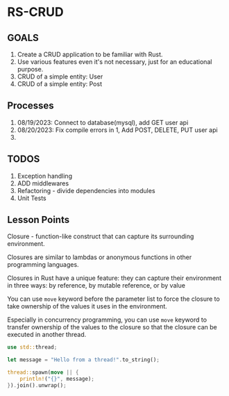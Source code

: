 # RS-CRUD

## GOALS
1. Create a CRUD application to be familiar with Rust.
2. Use various features even it's not necessary, just for an educational purpose.
3. CRUD of a simple entity: User
4. CRUD of a simple entity: Post



## Processes
1. 08/19/2023: Connect to database(mysql), add GET user api
2. 08/20/2023: Fix compile errors in 1, Add POST, DELETE, PUT user api
3. 



## TODOS
1. Exception handling
2. ADD middlewares
3. Refactoring - divide dependencies into modules
4. Unit Tests



## Lesson Points

Closure - function-like construct that can capture its surrounding environment. 

Closures are similar to lambdas or anonymous functions in other programming languages. 

Closures in Rust have a unique feature: they can capture their environment in three ways: by reference, by mutable reference, or by value

You can use `move` keyword before the parameter list to force the closure to take ownership of the values it uses in the environment.

Especially in concurrency programming, you can use `move` keyword to transfer ownership of the values to the closure so that the closure can be executed in another thread.

```rust
use std::thread;

let message = "Hello from a thread!".to_string();

thread::spawn(move || {
    println!("{}", message);
}).join().unwrap();
```

